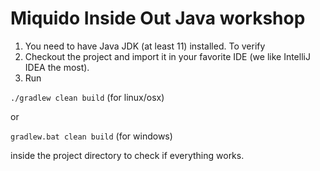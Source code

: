 # Miquido Inside Out Java workshop

1. You need to have Java JDK (at least 11) installed. To verify 
2. Checkout the project and import it in your favorite IDE (we like IntelliJ IDEA the most).
3. Run

`./gradlew clean build` (for linux/osx)

or

`gradlew.bat clean build` (for windows)

inside the project directory to check if everything works.